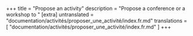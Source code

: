 +++
title = "Propose an activity"
description = "Propose a conference or a workshop to "
[extra]
untranslated = "documentation/activités/proposer_une_activité/index.fr.md"
translations = [
    "documentation/activités/proposer_une_activité/index.fr.md"
]
+++
